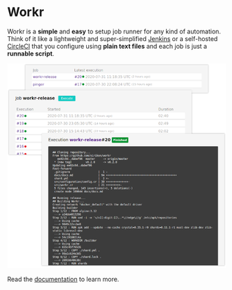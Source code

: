 # Workr

Workr is a **simple** and **easy** to setup job runner for any kind of
automation. Think of it like a lightweight and super-simplified
[Jenkins](https://www.jenkins.io/) or a self-hosted
[CircleCI](https://circleci.com/) that you configure using **plain text files**
and each job is just a **runnable script**.

<p align="center">
    <img src="./assets/readme_header.png">
</p>

Read the [documentation](./docs/docs.md) to learn more.
